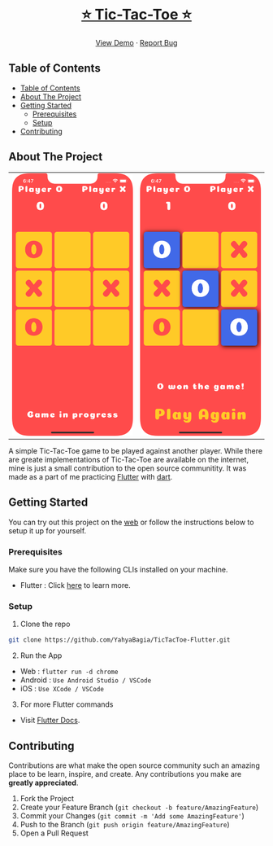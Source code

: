 <!-- PROJECT LOGO -->
<br />
<p align="center">
  <a href="https://github.com/YahyaBagia/TicTacToe-Flutter/">
    <p>
      <strong><h1 align="center">⭐ Tic-Tac-Toe ⭐</h1></strong>
    </p>
  </a>
  <p align="center">
    <a href="https://yahyabagia.github.io/TicTacToe-Flutter/">View Demo</a>
     · 
    <a href="https://github.com/YahyaBagia/TicTacToe-Flutter/issues/">Report Bug</a>
  </p>
</p>

<!-- TABLE OF CONTENTS -->

## Table of Contents

- [Table of Contents](#table-of-contents)
- [About The Project](#about-the-project)
- [Getting Started](#getting-started)
  - [Prerequisites](#prerequisites)
  - [Setup](#setup)
- [Contributing](#contributing)

<!-- ABOUT THE PROJECT -->

## About The Project

<table>
<tr>
<td><img src="ReadMeAssets/Screenshot1.png" alt="Screenshot"></td>
<td><img src="ReadMeAssets/Screenshot2.png" alt="Screenshot"></td>
</tr>
</table>

A simple Tic-Tac-Toe game to be played against another player. While there are greate implementations of Tic-Tac-Toe are available on the internet, mine is just a small contribution to the open source communitity. It was made as a part of me practicing [Flutter](https://flutter.dev/) with [dart](https://dart.dev/).

<!-- GETTING STARTED -->

## Getting Started

You can try out this project on the [web](https://yahyabagia.github.io/TicTacToe-Flutter/) or follow the instructions below to setup it up for yourself.

### Prerequisites

Make sure you have the following CLIs installed on your machine.

- Flutter : Click [here](https://docs.flutter.dev/get-started/install) to learn more.

### Setup

1. Clone the repo

```sh
git clone https://github.com/YahyaBagia/TicTacToe-Flutter.git
```

2. Run the App

- Web : `flutter run -d chrome`
- Android : `Use Android Studio / VSCode`
- iOS : `Use XCode / VSCode`

3. For more Flutter commands

- Visit [Flutter Docs](https://docs.flutter.dev/reference/flutter-cli).

<!-- CONTRIBUTING -->

## Contributing

Contributions are what make the open source community such an amazing place to be learn, inspire, and create. Any contributions you make are **greatly appreciated**.

1. Fork the Project
2. Create your Feature Branch (`git checkout -b feature/AmazingFeature`)
3. Commit your Changes (`git commit -m 'Add some AmazingFeature'`)
4. Push to the Branch (`git push origin feature/AmazingFeature`)
5. Open a Pull Request
